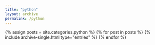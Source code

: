 ```yaml
---
title: "python"
layout: archive
permalink: /python
---
```

{% assign posts = site.categories.python %}
{% for post in posts %}
  {% include archive-single.html type="entries" %}
{% endfor %}
